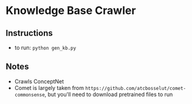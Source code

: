 # Knowledge Base Crawler

## Instructions
* to run: `python gen_kb.py`

## Notes
* Crawls ConceptNet
* Comet is largely taken from `https://github.com/atcbosselut/comet-commonsense`, but you'll need to download pretrained files to run